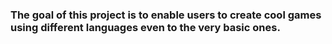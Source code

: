 ### The goal of this project is to enable users to create cool games using different languages even to the very basic ones.
